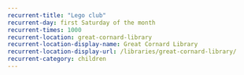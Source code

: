 ```yaml
---
recurrent-title: "Lego club"
recurrent-day: first Saturday of the month
recurrent-times: 1000
recurrent-location: great-cornard-library
recurrent-location-display-name: Great Cornard Library
recurrent-location-display-url: /libraries/great-cornard-library/
recurrent-category: children
---
```

